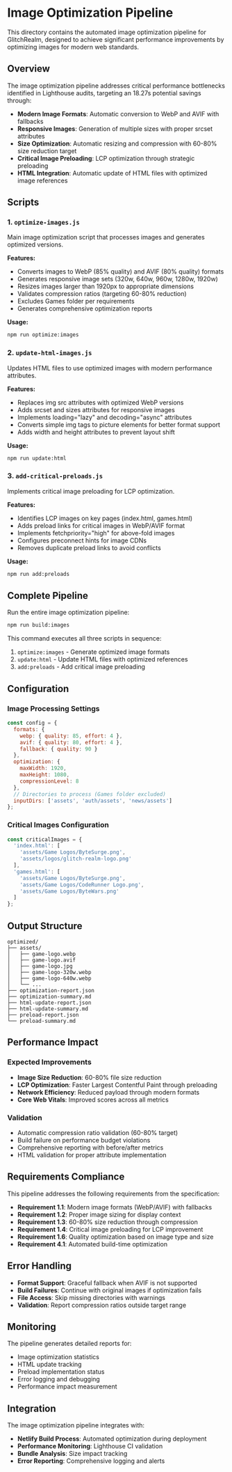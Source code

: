 # Image Optimization Pipeline

This directory contains the automated image optimization pipeline for GlitchRealm, designed to achieve significant performance improvements by optimizing images for modern web standards.

## Overview

The image optimization pipeline addresses critical performance bottlenecks identified in Lighthouse audits, targeting an 18.27s potential savings through:

- **Modern Image Formats**: Automatic conversion to WebP and AVIF with fallbacks
- **Responsive Images**: Generation of multiple sizes with proper srcset attributes  
- **Size Optimization**: Automatic resizing and compression with 60-80% size reduction target
- **Critical Image Preloading**: LCP optimization through strategic preloading
- **HTML Integration**: Automatic update of HTML files with optimized image references

## Scripts

### 1. `optimize-images.js`
Main image optimization script that processes images and generates optimized versions.

**Features:**
- Converts images to WebP (85% quality) and AVIF (80% quality) formats
- Generates responsive image sets (320w, 640w, 960w, 1280w, 1920w)
- Resizes images larger than 1920px to appropriate dimensions
- Validates compression ratios (targeting 60-80% reduction)
- Excludes Games folder per requirements
- Generates comprehensive optimization reports

**Usage:**
```bash
npm run optimize:images
```

### 2. `update-html-images.js`
Updates HTML files to use optimized images with modern performance attributes.

**Features:**
- Replaces img src attributes with optimized WebP versions
- Adds srcset and sizes attributes for responsive images
- Implements loading="lazy" and decoding="async" attributes
- Converts simple img tags to picture elements for better format support
- Adds width and height attributes to prevent layout shift

**Usage:**
```bash
npm run update:html
```

### 3. `add-critical-preloads.js`
Implements critical image preloading for LCP optimization.

**Features:**
- Identifies LCP images on key pages (index.html, games.html)
- Adds preload links for critical images in WebP/AVIF format
- Implements fetchpriority="high" for above-fold images
- Configures preconnect hints for image CDNs
- Removes duplicate preload links to avoid conflicts

**Usage:**
```bash
npm run add:preloads
```

## Complete Pipeline

Run the entire image optimization pipeline:

```bash
npm run build:images
```

This command executes all three scripts in sequence:
1. `optimize:images` - Generate optimized image formats
2. `update:html` - Update HTML files with optimized references
3. `add:preloads` - Add critical image preloading

## Configuration

### Image Processing Settings

```javascript
const config = {
  formats: {
    webp: { quality: 85, effort: 4 },
    avif: { quality: 80, effort: 4 },
    fallback: { quality: 90 }
  },
  optimization: {
    maxWidth: 1920,
    maxHeight: 1080,
    compressionLevel: 8
  },
  // Directories to process (Games folder excluded)
  inputDirs: ['assets', 'auth/assets', 'news/assets']
};
```

### Critical Images Configuration

```javascript
const criticalImages = {
  'index.html': [
    'assets/Game Logos/ByteSurge.png',
    'assets/logos/glitch-realm-logo.png'
  ],
  'games.html': [
    'assets/Game Logos/ByteSurge.png',
    'assets/Game Logos/CodeRunner Logo.png',
    'assets/Game Logos/ByteWars.png'
  ]
};
```

## Output Structure

```
optimized/
├── assets/
│   ├── game-logo.webp
│   ├── game-logo.avif
│   ├── game-logo.jpg
│   ├── game-logo-320w.webp
│   ├── game-logo-640w.webp
│   └── ...
├── optimization-report.json
├── optimization-summary.md
├── html-update-report.json
├── html-update-summary.md
├── preload-report.json
└── preload-summary.md
```

## Performance Impact

### Expected Improvements
- **Image Size Reduction**: 60-80% file size reduction
- **LCP Optimization**: Faster Largest Contentful Paint through preloading
- **Network Efficiency**: Reduced payload through modern formats
- **Core Web Vitals**: Improved scores across all metrics

### Validation
- Automatic compression ratio validation (60-80% target)
- Build failure on performance budget violations
- Comprehensive reporting with before/after metrics
- HTML validation for proper attribute implementation

## Requirements Compliance

This pipeline addresses the following requirements from the specification:

- **Requirement 1.1**: Modern image formats (WebP/AVIF) with fallbacks
- **Requirement 1.2**: Proper image sizing for display context
- **Requirement 1.3**: 60-80% size reduction through compression
- **Requirement 1.4**: Critical image preloading for LCP improvement
- **Requirement 1.6**: Quality optimization based on image type and size
- **Requirement 4.1**: Automated build-time optimization

## Error Handling

- **Format Support**: Graceful fallback when AVIF is not supported
- **Build Failures**: Continue with original images if optimization fails
- **File Access**: Skip missing directories with warnings
- **Validation**: Report compression ratios outside target range

## Monitoring

The pipeline generates detailed reports for:
- Image optimization statistics
- HTML update tracking
- Preload implementation status
- Error logging and debugging
- Performance impact measurement

## Integration

The image optimization pipeline integrates with:
- **Netlify Build Process**: Automated optimization during deployment
- **Performance Monitoring**: Lighthouse CI validation
- **Bundle Analysis**: Size impact tracking
- **Error Reporting**: Comprehensive logging and alerts
